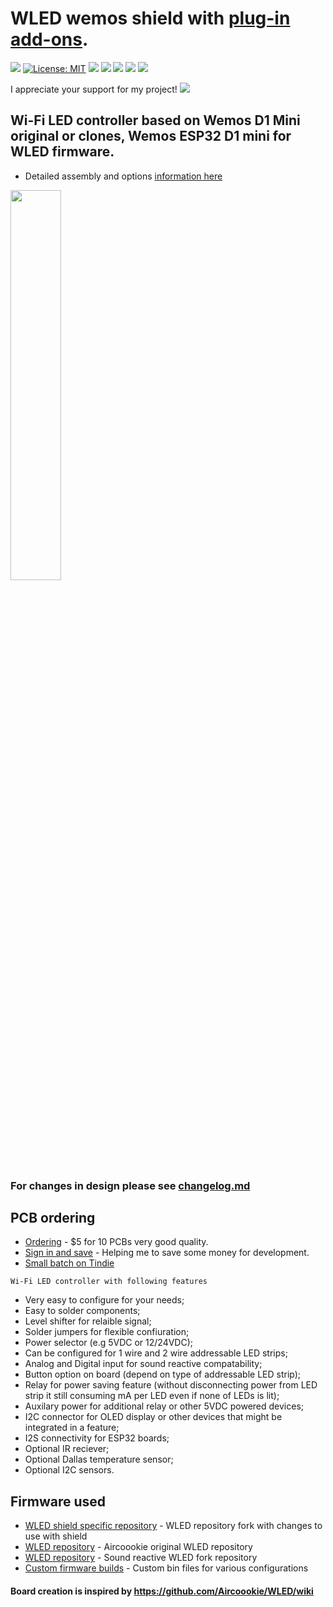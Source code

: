 # WLED wemos shield with <a href=https://github.com/srg74/WLED-wemos-shield/tree/master/resources/Add-ons>plug-in add-ons</a>.
 
[![](https://img.shields.io/github/v/release/srg74/WLED-wemos-shield)](https://img.shields.io/github/v/release/srg74/WLED-wemos-shield)
[![License: MIT](https://img.shields.io/badge/License-MIT-blue.svg?style=flat-square)](https://github.com/srg74/WLED-wemos-shield/blob/master/LICENSE)
[![](https://img.shields.io/static/v1?label=Custom&message=firmware&color=blue&style=flat-square)](https://github.com/srg74/WLED-wemos-shield/tree/master/resources/Firmware)
<a href="https://travis-ci.com/srg74/WLED.svg?branch=WLED_wemos_shield"><img src="https://img.shields.io/travis/com/srg74/WLED?style=flat-square"></a>
[![](https://img.shields.io/static/v1?label=WLED&message=firmware&color=green&style=flat-square)](https://github.com/Aircoookie/WLED/releases)
[![](https://img.shields.io/static/v1?label=WLED&message=app&color=green&style=flat-square)](https://github.com/Aircoookie/WLED-App)
[![](https://img.shields.io/static/v1?label=WLED&message=Desktop-app&color=violet&style=flat-square)](https://github.com/WoodyLetsCode/WLED-GUI/releases/)

I appreciate your support for my project! [![](https://www.paypalobjects.com/en_US/i/btn/btn_donateCC_LG.gif)](https://www.paypal.com/cgi-bin/webscr?cmd=_s-xclick&hosted_button_id=VU7L89Z2RR7S4&source=url)

## Wi-Fi LED controller based on Wemos D1 Mini original or clones, Wemos ESP32 D1 mini for WLED firmware.
-   Detailed assembly and options <a href=https://github.com/srg74/WLED-wemos-shield/wiki>information here
</a>
<img src="https://github.com/srg74/WLED-wemos-shield/blob/master/resources/Enclosure/Board%20with%20OLED.jpg" width="40%">


### For changes in design please see <a href=https://github.com/srg74/WLED-wemos-shield/blob/master/Changelog.md>changelog.md</a>

## PCB ordering

-   [Ordering](https://www.pcbway.com/project/shareproject/WLED_wemos_shield.html) - $5 for 10 PCBs very good quality.
-   [Sign in and save](https://www.pcbway.com/setinvite.aspx?inviteid=83580) - Helping me to save some money for development.
-   [Small batch on Tindie](https://www.tindie.com/stores/serg74)

```
Wi-Fi LED controller with following features
```
-   Very easy to configure for your needs;
-   Easy to solder components;
-   Level shifter for relaible signal;
-   Solder jumpers for flexible confiuration;
-   Power selector (e.g 5VDC or 12/24VDC);
-   Can be configured for 1 wire and 2 wire addressable LED strips;
-   Analog and Digital input for sound reactive compatability;
-   Button option on board (depend on type of addressable LED strip);
-   Relay for power saving feature (without disconnecting power from LED strip it still consuming mA per LED even if none of LEDs is lit);
-   Auxilary power for additional relay or other 5VDC powered devices; 
-   I2C connector for OLED display or other devices that might be integrated in a feature;
-   I2S connectivity for ESP32 boards;
-   Optional IR reciever;
-   Optional Dallas temperature sensor;
-   Optional I2C sensors.

## Firmware used

-   [WLED shield specific repository](https://github.com/srg74/WLED/tree/WLED_wemos_shield) - WLED repository fork with changes to use with shield
-   [WLED repository](https://github.com/Aircoookie/WLED) - Aircoookie original WLED repository
-   [WLED repository](https://github.com/atuline/WLED) - Sound reactive WLED fork repository
-   [Custom firmware builds](https://github.com/srg74/WLED-wemos-shield/tree/master/resources/Firmware) - Custom bin files for various configurations
#### Board creation is inspired by https://github.com/Aircoookie/WLED/wiki
